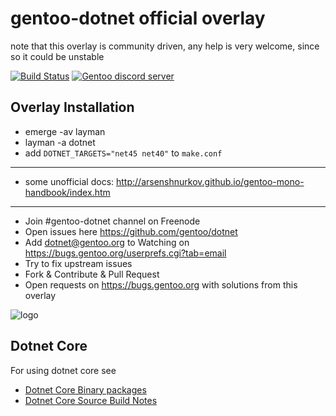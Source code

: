gentoo-dotnet official overlay
==============================

note that this overlay is community driven, any help is very welcome, since so it could be unstable

[![Build Status](https://travis-ci.org/gentoo/dotnet.png?branch=master)](https://travis-ci.org/gentoo/dotnet)
[![Gentoo discord server](https://img.shields.io/discord/249111029668249601.svg?style=flat-square&label=Gentoo%20Linux)](https://discord.gg/Gentoo)

Overlay Installation
--------------------

 - emerge -av layman
 - layman -a dotnet
 - add `DOTNET_TARGETS="net45 net40"` to `make.conf`

<hr/>

 - some unofficial docs: http://arsenshnurkov.github.io/gentoo-mono-handbook/index.htm

<hr/>

 - Join #gentoo-dotnet channel on Freenode
 - Open issues here https://github.com/gentoo/dotnet
 - Add dotnet@gentoo.org to Watching on https://bugs.gentoo.org/userprefs.cgi?tab=email
 - Try to fix upstream issues
 - Fork & Contribute & Pull Request
 - Open requests on https://bugs.gentoo.org with solutions from this overlay

![logo](http://i.imgur.com/4OmyG5d.jpg)


Dotnet Core
-----------

For using dotnet core see

 - [Dotnet Core Binary packages](Documentation/DotnetCore-Bin.md)
 - [Dotnet Core Source Build Notes](Documentation/DotnetCore-Src.md)

